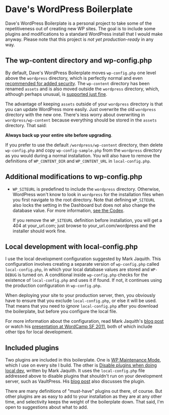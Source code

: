 # Dave's WordPress Boilerplate #

Dave's WordPress Boilerplate is a personal project to take some of the
repetitiveness out of creating new WP sites. The goal is to include
some plugins and modifications to a standard WordPress install that I
would make anyway. Please note that this project is *not yet
production-ready* in any way.


## The wp-content directory and wp-config.php ##

By default, Dave's WordPress Boilerplate moves `wp-config.php` one
level above the `wordpress` directory, which is perfectly normal and
even [recommended for added security][1]. The `wp-content` directory
has been renamed `assets` and is also moved outside the `wordpress`
directory, which, although perhaps unusual, is [supported just
fine][2].

The advantage of keeping `assets` outside of your `wordpress`
directory is that you can update WordPress more easily. Just overwrite
the old `wordpress` directory with the new one. There's less worry
about overwriting in `wordpress/wp-content` because everything should
be stored in the `assets` directory. That said:

**Always back up your entire site before upgrading**.

If you prefer to use the default `/wordpress/wp-content` directory,
then delete `wp-config.php` and copy `wp-config-sample.php` from the
`wordpress` directory as you would during a normal installation. You
will also have to remove the definitions of `WP_CONTENT_DIR` and
`WP_CONTENT_URL` in `local-config.php`.


## Additional modifications to wp-config.php ##

-   `WP_SITEURL` is predefined to include the `wordpress` directory.
    Otherwise, WordPress won't know to look in `wordpress` for the
    installation files when you first navigate to the root directory.
    Note that defining `WP_SITEURL` also locks the setting in the
    Dashboard but does not also change the database value. For more
    information, [see the Codex][5].

    If you remove the `WP_SITEURL` definition before installation, you
    will get a 404 at your_url.com; just browse to
    your_url.com/wordpress and the installer should work fine.


## Local development with local-config.php ##

I use the local development configuration suggested by Mark Jaquith.
This configuration involves creating a separate version of
`wp-config.php` called `local-config.php`, in which your local
database values are stored and `WP-DEBUG` is turned on. A conditional
inside `wp-config.php` checks for the existence of `local-config.php`
and uses it if found. If not, it continues using the production
configuration in `wp-config.php`.

When deploying your site to your production server, then, you
obviously have to ensure that you exclude `local-config.php`, or else
it will be used. That means that you need to *ignore*
`local-config.php` after you download the boilerplate, but before you
configure the local file.

For more information about the configuration, read Mark Jaquith's
[blog post][3] or watch his [presentation at WordCamp SF 2011][4],
both of which include other tips for local development.


## Included plugins ##

Two plugins are included in this boilerplate. One is [WP Maintenance
Mode][6], which I use on every site I build. The other is [Disable
plugins when doing local dev][7], written by Mark Jaquith. It uses the
`local-config.php` file addressed above to disable plugins that
shouldn't run on your development server, such as VaultPress. His
[blog post][3] also discusses the plugin.

There are many definitions of "must-have" plugins out there, of
course. But other plugins are as easy to add to your installation as
they are at any other time, and selectivity keeps the weight of the
boilerplate down. That said, I'm open to suggestions about what to
add.



[1]: http://codex.wordpress.org/Hardening_WordPress#Securing_wp-config.php
[2]: http://codex.wordpress.org/Editing_wp-config.php#Moving_wp-content
[3]: http://markjaquith.wordpress.com/2011/06/24/wordpress-local-dev-tips/
[4]: http://wordpress.tv/2011/08/20/mark-jaquith-scaling-servers-and-deploys-oh-my/
[5]: http://codex.wordpress.org/Editing_wp-config.php#WordPress_address
[6]: http://wordpress.org/extend/plugins/wp-maintenance-mode/ 
[7]: https://gist.github.com/1044546
